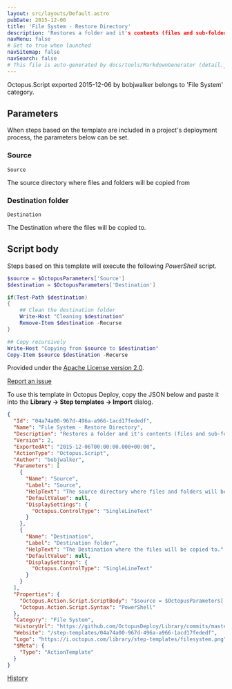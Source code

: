 ```yaml
---
layout: src/layouts/Default.astro
pubDate: 2015-12-06
title: 'File System - Restore Directory'
description: 'Restores a folder and it's contents (files and sub-folders).'
navMenu: false
# Set to true when launched
navSitemap: false
navSearch: false
# This file is auto-generated by docs/tools/MarkdownGenerator (detail.js)
---
```


Octopus.Script exported 2015-12-06 by bobjwalker belongs to 'File System' category.

## Parameters

When steps based on the template are included in a project's deployment process, the parameters below can be set.


<div class="param">

### Source

`Source`

The source directory where files and folders will be copied from

</div>
        
<div class="param">

### Destination folder

`Destination`

The Destination where the files will be copied to.

</div>
        

## Script body

Steps based on this template will execute the following *PowerShell* script.

```powershell
$source = $OctopusParameters['Source']
$destination = $OctopusParameters['Destination']

if(Test-Path $destination)
{
    ## Clean the destination folder
    Write-Host "Cleaning $destination"
    Remove-Item $destination -Recurse
}

## Copy recursively
Write-Host "Copying from $source to $destination"
Copy-Item $source $destination -Recurse
```

Provided under the [Apache License version 2.0](https://github.com/OctopusDeploy/Library/blob/master/LICENSE.txt).

[Report an issue](https://github.com/OctopusDeploy/Library/issues/new?assignees=&labels=&projects=&template=bug-report.yml&title=Issue%20with%20File%20System%20-%20Restore%20Directory&step-template=File%20System%20-%20Restore%20Directory)

<div class="get-json">

To use this template in Octopus Deploy, copy the JSON below and paste it into the **Library → Step templates → Import** dialog.

```json
{
  "Id": "04a74a00-967d-496a-a966-1acd17fededf",
  "Name": "File System - Restore Directory",
  "Description": "Restores a folder and it's contents (files and sub-folders).",
  "Version": 2,
  "ExportedAt": "2015-12-06T00:00:00.000+00:00",
  "ActionType": "Octopus.Script",
  "Author": "bobjwalker",
  "Parameters": [
    {
      "Name": "Source",
      "Label": "Source",
      "HelpText": "The source directory where files and folders will be copied from",
      "DefaultValue": null,
      "DisplaySettings": {
        "Octopus.ControlType": "SingleLineText"
      }
    },
    {
      "Name": "Destination",
      "Label": "Destination folder",
      "HelpText": "The Destination where the files will be copied to.",
      "DefaultValue": null,
      "DisplaySettings": {
        "Octopus.ControlType": "SingleLineText"
      }
    }
  ],
  "Properties": {
    "Octopus.Action.Script.ScriptBody": "$source = $OctopusParameters['Source']\n$destination = $OctopusParameters['Destination']\n\nif(Test-Path $destination)\n{\n    ## Clean the destination folder\n    Write-Host \"Cleaning $destination\"\n    Remove-Item $destination -Recurse\n}\n\n## Copy recursively\nWrite-Host \"Copying from $source to $destination\"\nCopy-Item $source $destination -Recurse",
    "Octopus.Action.Script.Syntax": "PowerShell"
  },
  "Category": "File System",
  "HistoryUrl": "https://github.com/OctopusDeploy/Library/commits/master/step-templates//opt/buildagent/work/75443764cd38076d/step-templates/file-system-restore-directory.json",
  "Website": "/step-templates/04a74a00-967d-496a-a966-1acd17fededf",
  "Logo": "https://i.octopus.com/library/step-templates/filesystem.png",
  "$Meta": {
    "Type": "ActionTemplate"
  }
}
```

[History](https://github.com/OctopusDeploy/Library/commits/master/step-templates/https://github.com/OctopusDeploy/Library/commits/master/step-templates//opt/buildagent/work/75443764cd38076d/step-templates/file-system-restore-directory.json)

</div>
